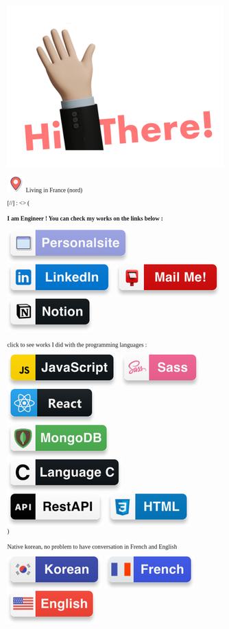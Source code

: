 
<div style="font-family: 'futura'">
<img src="hi-there.svg">
<p ><img src="./icons/location.svg"> Living in France (nord)</p>
[//] : <> (<h4 class="title">I am Engineer ! You can check my works on the links below :</h4>


<div class="section-a">
  <a style="margin-right: 5px" hreh="https://gpq8l8s.github.io/HyebinKim/"><img src="./icons/personal-site.svg"></a>
  <a style="margin-right: 5px" hreh="https://www.linkedin.com/in/hyebin-kim-61b787196/"><img src="./icons/linkedin.svg"></a>
  <a style="margin-right: 5px" hreh="mailto:Hyebin0KIM@gmail.com"><img src="./icons/mail.svg"></a>
  <a style="margin-right: 5px" hreh="https://occipital-scapula-12a.notion.site/Hyebin-Kim-0adec3c683354a36bd5d542afdf313f7"><img src="./icons/notion.svg"></a>
</div>

<div class="section-b" style="margin-bottom: 20px;">
  <p id="works" style="margin-top: 20px;"> click to see works I did with the programming languages :
  <div>
    <a style="margin-right: 5px" href="https://github.com/gpq8l8s/kanap_p5_ocr"> <img src="./icons/js.svg"></a>
    <a style="margin-right: 5px" href="https://github.com/gpq8l8s/camping-site"> <img src="./icons/sass.svg"></a>
    <a style="margin-right: 5px" href="https://github.com/gpq8l8s/Kasa_P7_OCR"><img src="./icons/react.svg"/></a>
  </div>
  <div>
    <a style="margin-right: 5px" href="https://github.com/gpq8l8s/P6_Piiquante_ocr"> <img src="./icons/mongodb.svg"></a>
    <a style="margin-right: 5px" href="https://github.com/gpq8l8s/C"> <img src="./icons/c.svg"></a>
    <a style="margin-right: 5px" href="#"> <img src="./icons/api.svg"></a>
    <a style="margin-right: 5px" href=""> <img src="./icons/html.svg"></a>
  </div>)
</div>

<div class="section-c">
<p>Native korean, no problem to have conversation in French and English
<div>
<img style="margin-right: 5px;" src="./icons/kr.svg">
<img style="margin-right: 5px;" src="./icons/fr.svg">
<img style="margin-right: 5px;" src="./icons/usa.svg">
</div>
</div>
</div>
